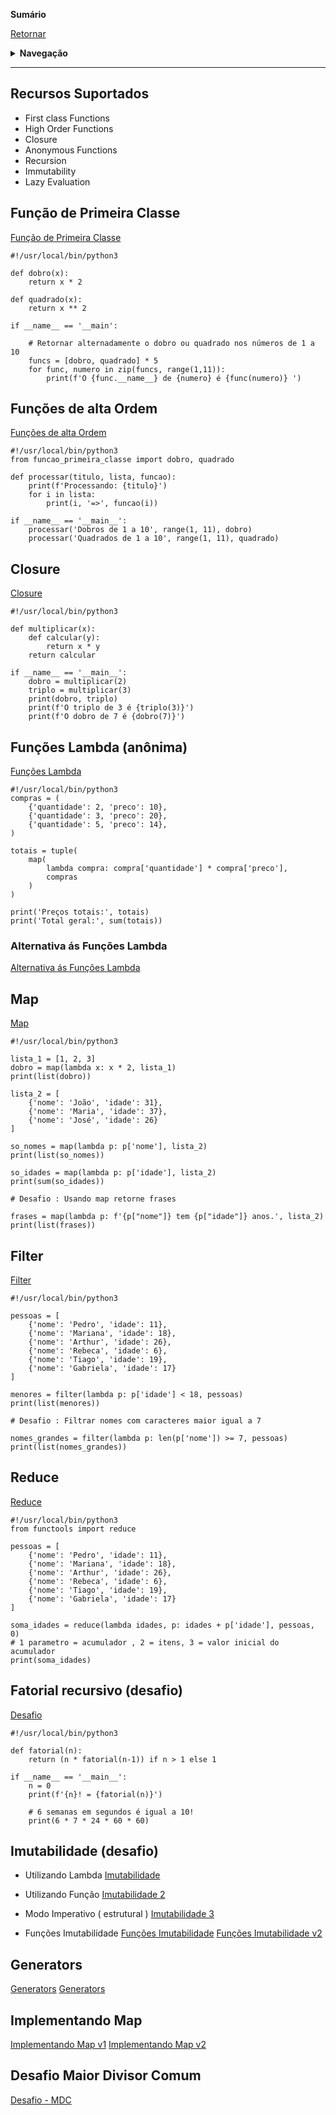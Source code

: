 **Sumário**

[Retornar](https://github.com/lucasbergamo/Compass_UOL_data_engineering)

<details><summary><strong>Navegação</strong></summary>

- [Recursos Suportados](#recursos-suportados)
- [Função de Primeira Classe](#função-de-primeira-classe)
- [Funções de alta Ordem](#funções-de-alta-ordem)
- [Closure](#closure)
- [Funções Lambda (anônima)](#funções-lambda-anônima)
  - [Alternativa ás Funções Lambda](#alternativa-ás-funções-lambda)
- [Map](#map)
- [Filter](#filter)
- [Reduce](#reduce)
- [Fatorial recursivo (desafio)](#fatorial-recursivo-desafio)
- [Imutabilidade (desafio)](#imutabilidade-desafio)
- [Generators](#generators)
- [Implementando Map](#implementando-map)
- [Desafio Maior Divisor Comum](#desafio-maior-divisor-comum)

</details>

---


## Recursos Suportados

- First class Functions
- High Order Functions
- Closure
- Anonymous Functions
- Recursion
- Immutability
- Lazy Evaluation


## Função de Primeira Classe

[Função de Primeira Classe](./funcao_primeira_classe.py)

```
#!/usr/local/bin/python3

def dobro(x):
    return x * 2

def quadrado(x):
    return x ** 2

if __name__ == '__main':
    
    # Retornar alternadamente o dobro ou quadrado nos números de 1 a 10
    funcs = [dobro, quadrado] * 5
    for func, numero in zip(funcs, range(1,11)):
        print(f'O {func.__name__} de {numero} é {func(numero)} ')
```

## Funções de alta Ordem

[Funções de alta Ordem](./funcao_alta_ordem.py)

```
#!/usr/local/bin/python3
from funcao_primeira_classe import dobro, quadrado

def processar(titulo, lista, funcao):
    print(f'Processando: {titulo}')
    for i in lista:
        print(i, '=>', funcao(i))

if __name__ == '__main__':
    processar('Dobros de 1 a 10', range(1, 11), dobro)
    processar('Quadrados de 1 a 10', range(1, 11), quadrado)

```

## Closure

[Closure](./closure.py)

```
#!/usr/local/bin/python3

def multiplicar(x):
    def calcular(y):
        return x * y
    return calcular

if __name__ == '__main__':
    dobro = multiplicar(2)
    triplo = multiplicar(3)
    print(dobro, triplo)
    print(f'O triplo de 3 é {triplo(3)}')
    print(f'O dobro de 7 é {dobro(7)}')    
```

## Funções Lambda (anônima)

[Funções Lambda](./funcoes_lambda.py)

```
#!/usr/local/bin/python3
compras = (
    {'quantidade': 2, 'preco': 10},
    {'quantidade': 3, 'preco': 20},
    {'quantidade': 5, 'preco': 14},
)

totais = tuple(
    map(
        lambda compra: compra['quantidade'] * compra['preco'],
        compras
    )
)

print('Preços totais:', totais)
print('Total geral:', sum(totais))
```

### Alternativa ás Funções Lambda

[Alternativa ás Funções Lambda](./funcoes_lambda_alternativa.py)


## Map

[Map](./map.py)

```
#!/usr/local/bin/python3

lista_1 = [1, 2, 3]
dobro = map(lambda x: x * 2, lista_1)
print(list(dobro))

lista_2 = [
    {'nome': 'João', 'idade': 31},
    {'nome': 'Maria', 'idade': 37},
    {'nome': 'José', 'idade': 26}
]

so_nomes = map(lambda p: p['nome'], lista_2)
print(list(so_nomes))

so_idades = map(lambda p: p['idade'], lista_2)
print(sum(so_idades))

# Desafio : Usando map retorne frases

frases = map(lambda p: f'{p["nome"]} tem {p["idade"]} anos.', lista_2)
print(list(frases))
```

## Filter

[Filter](./filter.py)

```
#!/usr/local/bin/python3

pessoas = [
    {'nome': 'Pedro', 'idade': 11},
    {'nome': 'Mariana', 'idade': 18},
    {'nome': 'Arthur', 'idade': 26},
    {'nome': 'Rebeca', 'idade': 6},
    {'nome': 'Tiago', 'idade': 19},
    {'nome': 'Gabriela', 'idade': 17}
]

menores = filter(lambda p: p['idade'] < 18, pessoas)
print(list(menores))

# Desafio : Filtrar nomes com caracteres maior igual a 7

nomes_grandes = filter(lambda p: len(p['nome']) >= 7, pessoas)
print(list(nomes_grandes))
```

## Reduce

[Reduce](./reduce.py)

```
#!/usr/local/bin/python3
from functools import reduce

pessoas = [
    {'nome': 'Pedro', 'idade': 11},
    {'nome': 'Mariana', 'idade': 18},
    {'nome': 'Arthur', 'idade': 26},
    {'nome': 'Rebeca', 'idade': 6},
    {'nome': 'Tiago', 'idade': 19},
    {'nome': 'Gabriela', 'idade': 17}
]

soma_idades = reduce(lambda idades, p: idades + p['idade'], pessoas, 0)
# 1 parametro = acumulador , 2 = itens, 3 = valor inicial do acumulador
print(soma_idades)
```

## Fatorial recursivo (desafio)

[Desafio](./fatorial_recursivo.py)

```
#!/usr/local/bin/python3

def fatorial(n):
    return (n * fatorial(n-1)) if n > 1 else 1

if __name__ == '__main__':
    n = 0
    print(f'{n}! = {fatorial(n)}')

    # 6 semanas em segundos é igual a 10!
    print(6 * 7 * 24 * 60 * 60)
```

## Imutabilidade (desafio)

- Utilizando Lambda
[Imutabilidade](./imutabilidade_v1.py)

- Utilizando Função
[Imutabilidade 2](./imutabilidade_v2.py)

- Modo Imperativo ( estrutural )
[Imutabilidade 3](./imutabilidade_v3.py)

- Funções Imutabilidade
[Funções Imutabilidade](./funcoes_imutabilidade_v1.py)
[Funções Imutabilidade v2](./funcoes_imutabilidade_v2.py)


## Generators

[Generators](./generators_v1.py)
[Generators](./generators_v2.py)

## Implementando Map

[Implementando Map v1](./implementando_map_v1.py)
[Implementando Map v2](./implementando_map_v2.py)

## Desafio Maior Divisor Comum

[Desafio - MDC](./desafio_mdc.py)